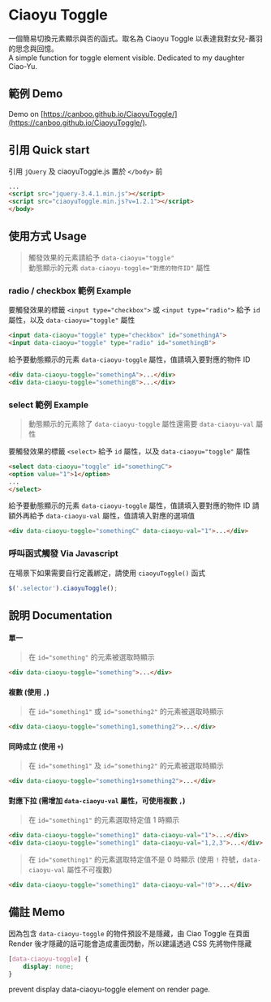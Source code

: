 Ciaoyu Toggle
=====
一個簡易切換元素顯示與否的函式。取名為 Ciaoyu Toggle 以表達我對女兒-蕎羽的思念與回憶。</br>
A simple function for toggle element visible. Dedicated to my daughter Ciao-Yu.


## 範例 Demo
Demo on [https://canboo.github.io/CiaoyuToggle/](https://canboo.github.io/CiaoyuToggle/).


## 引用 Quick start

引用 `jQuery` 及 ciaoyuToggle.js 置於 `</body>` 前
``` html
...
<script src="jquery-3.4.1.min.js"></script>
<script src="ciaoyuToggle.min.js?v=1.2.1"></script>
</body>
```


## 使用方式 Usage
> 觸發效果的元素請給予 `data-ciaoyu="toggle"`</br>
> 動態顯示的元素 `data-ciaoyu-toggle="對應的物件ID"` 屬性

### radio / checkbox 範例 Example
要觸發效果的標籤 `<input type="checkbox">` 或 `<input type="radio">` 給予 `id` 屬性，以及 `data-ciaoyu="toggle"` 屬性
``` html
<input data-ciaoyu="toggle" type="checkbox" id="somethingA">
<input data-ciaoyu="toggle" type="radio" id="somethingB">
```

給予要動態顯示的元素 `data-ciaoyu-toggle` 屬性，值請填入要對應的物件 ID
``` html
<div data-ciaoyu-toggle="somethingA">...</div>
<div data-ciaoyu-toggle="somethingB">...</div>
```

### select 範例 Example
> 動態顯示的元素除了 `data-ciaoyu-toggle` 屬性還需要 `data-ciaoyu-val` 屬性

要觸發效果的標籤 `<select>` 給予 `id` 屬性，以及 `data-ciaoyu="toggle"` 屬性
``` html
<select data-ciaoyu="toggle" id="somethingC">
<option value="1">1</option>
...
</select>
```

給予要動態顯示的元素 `data-ciaoyu-toggle` 屬性，值請填入要對應的物件 ID
請額外再給予 `data-ciaoyu-val` 屬性，值請填入對應的選項值
``` html
<div data-ciaoyu-toggle="somethingC" data-ciaoyu-val="1">...</div>
```

### 呼叫函式觸發 Via Javascript
在場景下如果需要自行定義綁定，請使用 `ciaoyuToggle()` 函式
```js
$('.selector').ciaoyuToggle();
```


## 說明 Documentation

#### 單一
> 在 `id="something"` 的元素被選取時顯示
``` html
<div data-ciaoyu-toggle="something">...</div>
```

#### 複數 (使用 `,`)
> 在 `id="something1"` 或 `id="something2"` 的元素被選取時顯示
``` html
<div data-ciaoyu-toggle="something1,something2">...</div>
```

#### 同時成立 (使用 `+`)
> 在 `id="something1"` 及 `id="something2"` 的元素被選取時顯示
``` html
<div data-ciaoyu-toggle="something1+something2">...</div>
```

#### 對應下拉 (需增加 `data-ciaoyu-val` 屬性，可使用複數 `,`)
> 在 `id="something1"` 的元素選取特定值 1 時顯示
``` html
<div data-ciaoyu-toggle="something1" data-ciaoyu-val="1">...</div>
<div data-ciaoyu-toggle="something1" data-ciaoyu-val="1,2,3">...</div>
```
> 在 `id="something1"` 的元素選取特定值不是 0 時顯示 (使用 `!` 符號，`data-ciaoyu-val` 屬性不可複數)
``` html
<div data-ciaoyu-toggle="something1" data-ciaoyu-val="!0">...</div>
```


## 備註 Memo
因為包含 `data-ciaoyu-toggle` 的物件預設不是隱藏，由 Ciao Toggle 在頁面 Render 後才隱藏的話可能會造成畫面閃動，所以建議透過 CSS 先將物件隱藏
``` CSS
[data-ciaoyu-toggle] {
    display: none;
}
```
prevent display data-ciaoyu-toggle element on render page.
